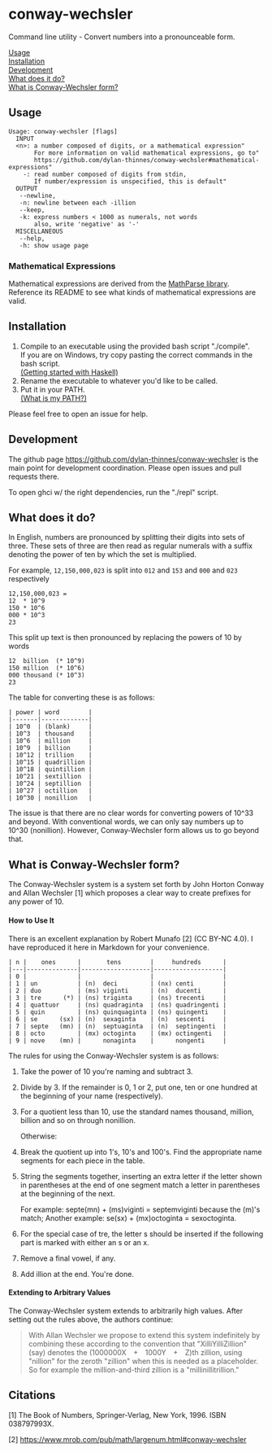# conway-wechsler
Command line utility - Convert numbers into a pronounceable form.

[Usage](#usage)  
[Installation](#installation)  
[Development](#development)  
[What does it do?](#what-does-it-do)  
[What is Conway-Wechsler form?](#what-is-conway-wechsler-form)

## Usage
```
Usage: conway-wechsler [flags]
  INPUT
  <n>: a number composed of digits, or a mathematical expression"
       For more information on valid mathematical expressions, go to"
       https://github.com/dylan-thinnes/conway-wechsler#mathematical-expressions"
    -: read number composed of digits from stdin,
       If number/expression is unspecified, this is default"
  OUTPUT
   --newline,
   -n: newline between each -illion
   --keep,
   -k: express numbers < 1000 as numerals, not words
       also, write 'negative' as '-'
  MISCELLANEOUS
   --help,
   -h: show usage page
```

### Mathematical Expressions
Mathematical expressions are derived from the [MathParse library](https://github.com/dylan-thinnes/math-parser). Reference its README to see what kinds of mathematical expressions are valid.

## Installation
1. Compile to an executable using the provided bash script "./compile".   
   If you are on Windows, try copy pasting the correct commands in the bash
   script.  
   [(Getting started with Haskell)](https://haskell-lang.org/get-started)
2. Rename the executable to whatever you'd like to be called.
3. Put it in your PATH.  
   [(What is my PATH?)](http://www.linfo.org/path_env_var.html)
   
Please feel free to open an issue for help.

## Development
The github page https://github.com/dylan-thinnes/conway-wechsler is the main point for development coordination. Please open issues and pull requests there.

To open ghci w/ the right dependencies, run the "./repl" script.

## What does it do?
In English, numbers are pronounced by splitting their digits into sets of three. These sets of three are then read as regular numerals with a suffix denoting the power of ten by which the set is multiplied.

For example, `12,150,000,023` is split into `012` and `153` and `000` and `023` respectively
```
12,150,000,023 = 
12  * 10^9
150 * 10^6
000 * 10^3
23
```
This split up text is then pronounced by replacing the powers of 10 by words
```
12  billion  (* 10^9)
150 million  (* 10^6)
000 thousand (* 10^3)
23
```

The table for converting these is as follows:
```
| power | word        |
|-------|-------------|
| 10^0  | (blank)     |
| 10^3  | thousand    |
| 10^6  | million     |
| 10^9  | billion     |
| 10^12 | trillion    |
| 10^15 | quadrillion |
| 10^18 | quintillion |
| 10^21 | sextillion  |
| 10^24 | septillion  |
| 10^27 | octillion   |
| 10^30 | nonillion   |
```

The issue is that there are no clear words for converting powers of 10^33 and beyond. With conventional words, we can only say numbers up to 10^30 (nonillion). However, Conway-Wechsler form allows us to go beyond that.

## What is Conway-Wechsler form?
The Conway-Wechsler system is a system set forth by John Horton Conway and Allan Wechsler [1] which proposes a clear way to create prefixes for any power of 10.

#### How to Use It

There is an excellent explanation by Robert Munafo [2] (CC BY-NC 4.0). I have reproduced it here in Markdown for your convenience.

```
| n |    ones      |       tens        |     hundreds      |
|---|--------------|-------------------|-------------------|
| 0 |              |                   |                   |
| 1 | un           | (n)  deci         | (nx) centi        |
| 2 | duo          | (ms) viginti      | (n)  ducenti      |
| 3 | tre      (*) | (ns) triginta     | (ns) trecenti     |
| 4 | quattuor     | (ns) quadraginta  | (ns) quadringenti |
| 5 | quin         | (ns) quinquaginta | (ns) quingenti    |
| 6 | se      (sx) | (n)  sexaginta    | (n)  sescenti     |
| 7 | septe   (mn) | (n)  septuaginta  | (n)  septingenti  |
| 8 | octo         | (mx) octoginta    | (mx) octingenti   |
| 9 | nove    (mn) |      nonaginta    |      nongenti     |
```

The rules for using the Conway-Wechsler system is as follows:
1. Take the power of 10 you're naming and subtract 3.
2. Divide by 3. If the remainder is 0, 1 or 2, put one, ten or one hundred at the beginning of your name (respectively).
3. For a quotient less than 10, use the standard names thousand, million, billion and so on through nonillion.

   Otherwise:
4. Break the quotient up into 1's, 10's and 100's. Find the appropriate name segments for each piece in the table.
5. String the segments together, inserting an extra letter if the letter shown in parentheses at the end of one segment match a letter in parentheses at the beginning of the next. 
   
   For example: septe(mn) + (ms)viginti = septemviginti because the (m)'s match; Another example: se(sx) + (mx)octoginta = sexoctoginta.
6. For the special case of tre, the letter s should be inserted if the following part is marked with either an s or an x.
7. Remove a final vowel, if any.
8. Add illion at the end. You're done. 

#### Extending to Arbitrary Values

The Conway-Wechsler system extends to arbitrarily high values. After setting out the rules above, the authors continue:
> With Allan Wechsler we propose to extend this system indefinitely by combining these according to the convention that "XilliYilliZillion" (say) denotes the (1000000X + 1000Y + Z)th zillion, using "nillion" for the zeroth "zillion" when this is needed as a placeholder. So for example the million-and-third zillion is a "millinillitrillion." 

## Citations

[1] The Book of Numbers, Springer-Verlag, New York, 1996. ISBN 038797993X.

[2] https://www.mrob.com/pub/math/largenum.html#conway-wechsler
